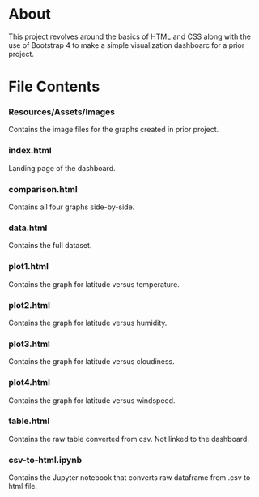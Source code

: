 # About
This project revolves around the basics of HTML and CSS along with the use of Bootstrap 4 to make a simple visualization dashboarc for a prior project.
# File Contents
### Resources/Assets/Images
Contains the image files for the graphs created in prior project.
### index.html
Landing page of the dashboard.
### comparison.html
Contains all four graphs side-by-side.
### data.html
Contains the full dataset.
### plot1.html
Contains the graph for latitude versus temperature.
### plot2.html
Contains the graph for latitude versus humidity.
### plot3.html
Contains the graph for latitude versus cloudiness.
### plot4.html
Contains the graph for latitude versus windspeed.
### table.html
Contains the raw table converted from csv. Not linked to the dashboard.
### csv-to-html.ipynb
Contains the Jupyter notebook that converts raw dataframe from .csv to html file.
